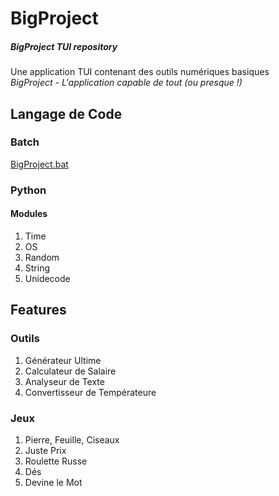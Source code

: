 # BigProject
##### BigProject TUI repository
Une application TUI contenant des outils numériques basiques   
*BigProject - L'application capable de tout (ou presque !)*

## Langage de Code
### Batch
[BigProject.bat](https://github.com/yrsciv95/BigProject/blob/BigProject/bigproject.bat "Lien vers le fichier Batch de BigProject")
### Python
#### Modules
1. Time
2. OS
3. Random
4. String 
5. Unidecode

## Features
### Outils
1. Générateur Ultime
2. Calculateur de Salaire
3. Analyseur de Texte
4. Convertisseur de Températeure

### Jeux
1. Pierre, Feuille, Ciseaux
2. Juste Prix
3. Roulette Russe
4. Dés
5. Devine le Mot
